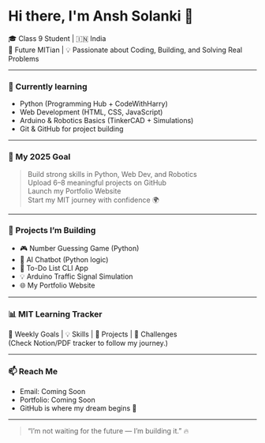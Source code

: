 # Hi there, I'm Ansh Solanki 👋

🎓 Class 9 Student | 🇮🇳 India  
🤖 Future MITian | 
💡 Passionate about Coding, Building, and Solving Real Problems

---

### 🔧 Currently learning
- Python (Programming Hub + CodeWithHarry)
- Web Development (HTML, CSS, JavaScript)
- Arduino & Robotics Basics (TinkerCAD + Simulations)
- Git & GitHub for project building

---

### 🚀 My 2025 Goal
> Build strong skills in Python, Web Dev, and Robotics  
> Upload 6–8 meaningful projects on GitHub  
> Launch my Portfolio Website  
> Start my MIT journey with confidence 🌍

---

### 📂 Projects I’m Building
- 🎮 Number Guessing Game (Python)
- 🧠 AI Chatbot (Python logic)
- 📝 To-Do List CLI App
- 💡 Arduino Traffic Signal Simulation
- 🌐 My Portfolio Website

---

### 📊 MIT Learning Tracker
📆 Weekly Goals | 💡 Skills | 🧪 Projects | 🧠 Challenges  
(Check Notion/PDF tracker to follow my journey.)

---

### 📫 Reach Me
- Email: Coming Soon
- Portfolio: Coming Soon
- GitHub is where my dream begins 👣

---

> “I’m not waiting for the future — I’m building it.” 🔥
